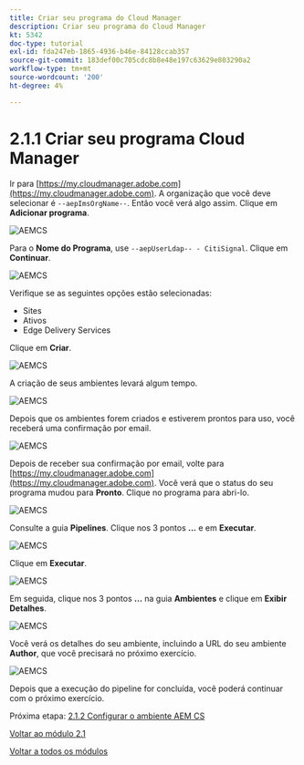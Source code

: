```yaml
---
title: Criar seu programa do Cloud Manager
description: Criar seu programa do Cloud Manager
kt: 5342
doc-type: tutorial
exl-id: fda247eb-1865-4936-b46e-84128ccab357
source-git-commit: 183def00c705cdc8b8e48e197c63629e803290a2
workflow-type: tm+mt
source-wordcount: '200'
ht-degree: 4%

---
```


# 2.1.1 Criar seu programa Cloud Manager

Ir para [https://my.cloudmanager.adobe.com](https://my.cloudmanager.adobe.com). A organização que você deve selecionar é `--aepImsOrgName--`. Então você verá algo assim. Clique em **Adicionar programa**.

![AEMCS](./images/aemcs1.png)

Para o **Nome do Programa**, use `--aepUserLdap-- - CitiSignal`. Clique em **Continuar**.

![AEMCS](./images/aemcs2.png)

Verifique se as seguintes opções estão selecionadas:

- Sites
- Ativos
- Edge Delivery Services

Clique em **Criar**.

![AEMCS](./images/aemcs3.png)

A criação de seus ambientes levará algum tempo.

![AEMCS](./images/aemcs4.png)

Depois que os ambientes forem criados e estiverem prontos para uso, você receberá uma confirmação por email.

![AEMCS](./images/aemcs5.png)

Depois de receber sua confirmação por email, volte para [https://my.cloudmanager.adobe.com](https://my.cloudmanager.adobe.com). Você verá que o status do seu programa mudou para **Pronto**. Clique no programa para abri-lo.

![AEMCS](./images/aemcs6.png)

Consulte a guia **Pipelines**. Clique nos 3 pontos **...** e em **Executar**.

![AEMCS](./images/aemcs7.png)

Clique em **Executar**.

![AEMCS](./images/aemcs8.png)

Em seguida, clique nos 3 pontos **...** na guia **Ambientes** e clique em **Exibir Detalhes**.

![AEMCS](./images/aemcs9.png)

Você verá os detalhes do seu ambiente, incluindo a URL do seu ambiente **Author**, que você precisará no próximo exercício.

![AEMCS](./images/aemcs10.png)

Depois que a execução do pipeline for concluída, você poderá continuar com o próximo exercício.

Próxima etapa: [2.1.2 Configurar o ambiente AEM CS](./ex2.md)

[Voltar ao módulo 2.1](./aemcs.md)

[Voltar a todos os módulos](./../../../overview.md)
